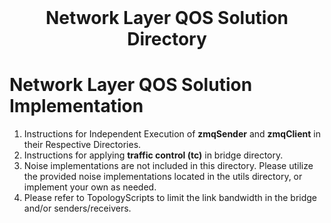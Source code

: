 <!-- PROJECT LOGO -->
<br />
<p align="center">
  <h1 align="center">Network Layer QOS Solution Directory</h3>
</p>

# Network Layer QOS Solution Implementation

1. Instructions for Independent Execution of **zmqSender** and **zmqClient** in their Respective Directories.
2. Instructions for applying **traffic control (tc)** in bridge directory.
3. Noise implementations are not included in this directory. Please utilize the provided noise implementations located in the utils directory, or implement your own as needed.
4. Please refer to TopologyScripts to limit the link bandwidth in the bridge and/or senders/receivers.